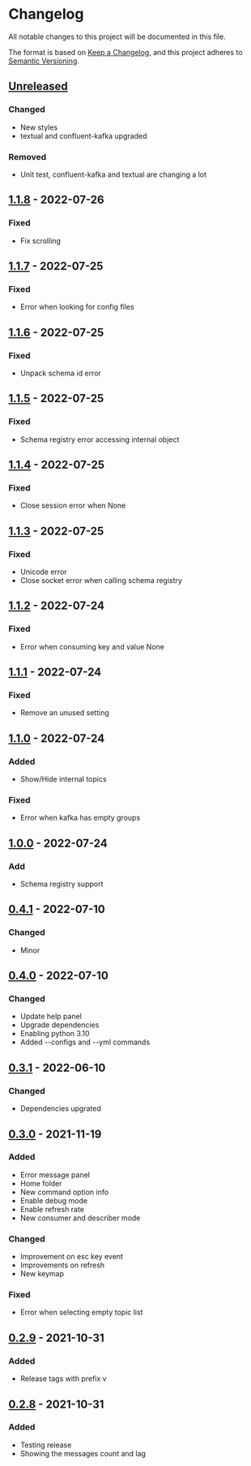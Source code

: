 # Changelog
All notable changes to this project will be documented in this file.

The format is based on [Keep a Changelog](https://keepachangelog.com/en/1.0.0/),
and this project adheres to [Semantic Versioning](https://semver.org/spec/v2.0.0.html).

## [Unreleased]
### Changed
- New styles
- textual and confluent-kafka upgraded
### Removed
- Unit test, confluent-kafka and textual are changing a lot

## [1.1.8] - 2022-07-26
### Fixed
- Fix scrolling

## [1.1.7] - 2022-07-25
### Fixed
- Error when looking for config files

## [1.1.6] - 2022-07-25
### Fixed
- Unpack schema id error

## [1.1.5] - 2022-07-25
### Fixed
- Schema registry error accessing internal object

## [1.1.4] - 2022-07-25
### Fixed
- Close session error when None

## [1.1.3] - 2022-07-25
### Fixed
- Unicode error
- Close socket error when calling schema registry

## [1.1.2] - 2022-07-24
### Fixed
- Error when consuming key and value None

## [1.1.1] - 2022-07-24
### Fixed
- Remove an unused setting

## [1.1.0] - 2022-07-24
### Added
- Show/Hide internal topics

### Fixed
- Error when kafka has empty groups

## [1.0.0] - 2022-07-24
### Add
- Schema registry support

## [0.4.1] - 2022-07-10
### Changed
- Minor

## [0.4.0] - 2022-07-10
### Changed
- Update help panel
- Upgrade dependencies
- Enabling python 3.10
- Added --configs and --yml commands

## [0.3.1] - 2022-06-10
### Changed
- Dependencies upgrated

## [0.3.0] - 2021-11-19
### Added
- Error message panel
- Home folder
- New command option info
- Enable debug mode
- Enable refresh rate
- New consumer and describer mode

### Changed
- Improvement on esc key event
- Improvements on refresh
- New keymap

### Fixed
- Error when selecting empty topic list

## [0.2.9] - 2021-10-31
### Added
- Release tags with prefix v

## [0.2.8] - 2021-10-31
### Added
- Testing release
- Showing the messages count and lag

[Unreleased]: https://github.com/sauljabin/kaskade/compare/v1.1.8...HEAD
[1.1.8]: https://github.com/sauljabin/kaskade/compare/v1.1.7...v1.1.8
[1.1.7]: https://github.com/sauljabin/kaskade/compare/v1.1.6...v1.1.7
[1.1.6]: https://github.com/sauljabin/kaskade/compare/v1.1.5...v1.1.6
[1.1.5]: https://github.com/sauljabin/kaskade/compare/v1.1.4...v1.1.5
[1.1.4]: https://github.com/sauljabin/kaskade/compare/v1.1.3...v1.1.4
[1.1.3]: https://github.com/sauljabin/kaskade/compare/v1.1.2...v1.1.3
[1.1.2]: https://github.com/sauljabin/kaskade/compare/v1.1.1...v1.1.2
[1.1.1]: https://github.com/sauljabin/kaskade/compare/v1.1.0...v1.1.1
[1.1.0]: https://github.com/sauljabin/kaskade/compare/v1.0.0...v1.1.0
[1.0.0]: https://github.com/sauljabin/kaskade/compare/v0.4.1...v1.0.0
[0.4.1]: https://github.com/sauljabin/kaskade/compare/v0.4.0...v0.4.1
[0.4.0]: https://github.com/sauljabin/kaskade/compare/v0.3.1...v0.4.0
[0.3.1]: https://github.com/sauljabin/kaskade/compare/v0.3.0...v0.3.1
[0.3.0]: https://github.com/sauljabin/kaskade/compare/v0.2.9...v0.3.0
[0.2.9]: https://github.com/sauljabin/kaskade/compare/0.2.8...v0.2.9
[0.2.8]: https://github.com/sauljabin/kaskade/compare/0.2.7...0.2.8
